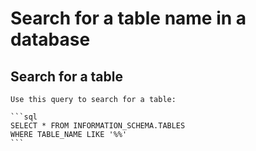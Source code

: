 # Search for a table name in a database

## Search for a table
    Use this query to search for a table:
    
    ```sql
    SELECT * FROM INFORMATION_SCHEMA.TABLES 
    WHERE TABLE_NAME LIKE '%%'
    ```

